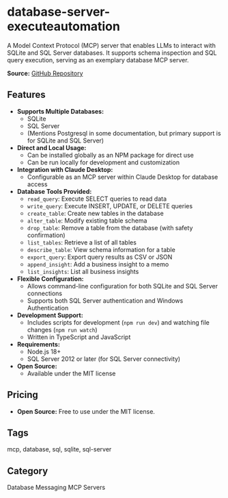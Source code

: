 # database-server-executeautomation

A Model Context Protocol (MCP) server that enables LLMs to interact with SQLite and SQL Server databases. It supports schema inspection and SQL query execution, serving as an exemplary database MCP server.

**Source:** [GitHub Repository](https://github.com/executeautomation/mcp-database-server)

## Features
- **Supports Multiple Databases:**
  - SQLite
  - SQL Server
  - (Mentions Postgresql in some documentation, but primary support is for SQLite and SQL Server)
- **Direct and Local Usage:**
  - Can be installed globally as an NPM package for direct use
  - Can be run locally for development and customization
- **Integration with Claude Desktop:**
  - Configurable as an MCP server within Claude Desktop for database access
- **Database Tools Provided:**
  - `read_query`: Execute SELECT queries to read data
  - `write_query`: Execute INSERT, UPDATE, or DELETE queries
  - `create_table`: Create new tables in the database
  - `alter_table`: Modify existing table schema
  - `drop_table`: Remove a table from the database (with safety confirmation)
  - `list_tables`: Retrieve a list of all tables
  - `describe_table`: View schema information for a table
  - `export_query`: Export query results as CSV or JSON
  - `append_insight`: Add a business insight to a memo
  - `list_insights`: List all business insights
- **Flexible Configuration:**
  - Allows command-line configuration for both SQLite and SQL Server connections
  - Supports both SQL Server authentication and Windows Authentication
- **Development Support:**
  - Includes scripts for development (`npm run dev`) and watching file changes (`npm run watch`)
  - Written in TypeScript and JavaScript
- **Requirements:**
  - Node.js 18+
  - SQL Server 2012 or later (for SQL Server connectivity)
- **Open Source:**
  - Available under the MIT license

## Pricing
- **Open Source:** Free to use under the MIT license.

## Tags
mcp, database, sql, sqlite, sql-server

## Category
Database Messaging MCP Servers
